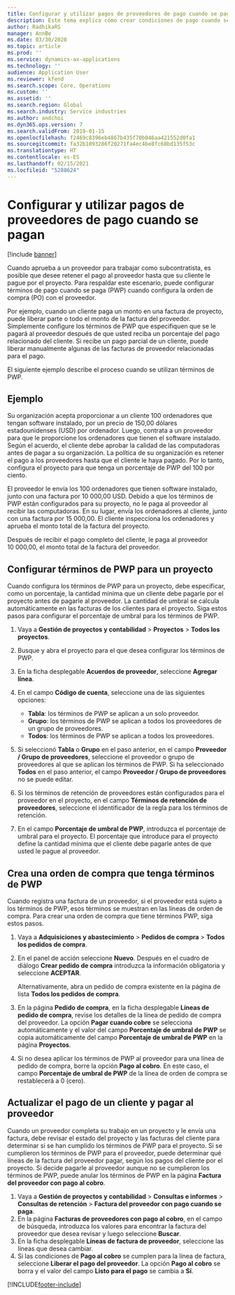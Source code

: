 ```yaml
---
title: Configurar y utilizar pagos de proveedores de pago cuando se pagan
description: Este tema explica cómo crear condiciones de pago cuando se paga (PWP) para que pueda liberar pagos parciales a proveedores, según los pagos de los clientes.
author: RadhikaRS
manager: AnnBe
ms.date: 03/30/2020
ms.topic: article
ms.prod: ''
ms.service: dynamics-ax-applications
ms.technology: ''
audience: Application User
ms.reviewer: kfend
ms.search.scope: Core, Operations
ms.custom: ''
ms.assetid: ''
ms.search.region: Global
ms.search.industry: Service industries
ms.author: andchoi
ms.dyn365.ops.version: 7
ms.search.validFrom: 2019-01-15
ms.openlocfilehash: f2469c8396eb4867b435f70b046aa421552d0fa1
ms.sourcegitcommit: fa32b1893286f20271fa4ec4be8fc68bd135f53c
ms.translationtype: HT
ms.contentlocale: es-ES
ms.lasthandoff: 02/15/2021
ms.locfileid: "5288624"
---
```

# <a name="set-up-and-use-pay-when-paid-vendor-payments"></a>Configurar y utilizar pagos de proveedores de pago cuando se pagan

[!include [banner](../includes/banner.md)]

Cuando aprueba a un proveedor para trabajar como subcontratista, es posible que desee retener el pago al proveedor hasta que su cliente le pague por el proyecto. Para respaldar este escenario, puede configurar términos de pago cuando se paga (PWP) cuando configura la orden de compra (PO) con el proveedor.

Por ejemplo, cuando un cliente paga un monto en una factura de proyecto, puede liberar parte o todo el monto de la factura del proveedor. Simplemente configure los términos de PWP que especifiquen que se le pagará al proveedor después de que usted reciba un porcentaje del pago relacionado del cliente. Si recibe un pago parcial de un cliente, puede liberar manualmente algunas de las facturas de proveedor relacionadas para el pago.

El siguiente ejemplo describe el proceso cuando se utilizan términos de PWP.

## <a name="example"></a>Ejemplo

Su organización acepta proporcionar a un cliente 100 ordenadores que tengan software instalado, por un precio de 150,00 dólares estadounidenses (USD) por ordenador. Luego, contrata a un proveedor para que le proporcione los ordenadores que tienen el software instalado. Según el acuerdo, el cliente debe aprobar la calidad de las computadoras antes de pagar a su organización. La política de su organización es retener el pago a los proveedores hasta que el cliente le haya pagado. Por lo tanto, configura el proyecto para que tenga un porcentaje de PWP del 100 por ciento.

El proveedor le envía los 100 ordenadores que tienen software instalado, junto con una factura por 10 000,00 USD. Debido a que los términos de PWP están configurados para su proyecto, no le paga al proveedor al recibir las computadoras. En su lugar, envía los ordenadores al cliente, junto con una factura por 15 000,00. El cliente inspecciona los ordenadores y aprueba el monto total de la factura del proyecto.

Después de recibir el pago completo del cliente, le paga al proveedor 10 000,00, el monto total de la factura del proveedor.

## <a name="set-up-pwp-terms-for-a-project"></a>Configurar términos de PWP para un proyecto

Cuando configura los términos de PWP para un proyecto, debe especificar, como un porcentaje, la cantidad mínima que un cliente debe pagarle por el proyecto antes de pagarle al proveedor. La cantidad de umbral se calcula automáticamente en las facturas de los clientes para el proyecto. Siga estos pasos para configurar el porcentaje de umbral para los términos de PWP.

1. Vaya a **Gestión de proyectos y contabilidad** \> **Proyectos** \> **Todos los proyectos**.
2. Busque y abra el proyecto para el que desea configurar los términos de PWP.
3. En la ficha desplegable **Acuerdos de proveedor**, seleccione **Agregar línea**.
3. En el campo **Código de cuenta**, seleccione una de las siguientes opciones:

    - **Tabla**: los términos de PWP se aplican a un solo proveedor.
    - **Grupo**: los términos de PWP se aplican a todos los proveedores de un grupo de proveedores.
    - **Todos**: los términos de PWP se aplican a todos los proveedores.

4. Si seleccionó **Tabla** o **Grupo** en el paso anterior, en el campo **Proveedor / Grupo de proveedores**, seleccione el proveedor o grupo de proveedores al que se aplican los términos de PWP. Si ha seleccionado **Todos** en el paso anterior, el campo **Proveedor / Grupo de proveedores** no se puede editar.
5. Si los términos de retención de proveedores están configurados para el proveedor en el proyecto, en el campo **Términos de retención de proveedores**, seleccione el identificador de la regla para los términos de retención.
6. En el campo **Porcentaje de umbral de PWP**, introduzca el porcentaje de umbral para el proyecto. El porcentaje que introduce para el proyecto define la cantidad mínima que el cliente debe pagarle antes de que usted le pague al proveedor.

## <a name="create-a-po-that-has-pwp-terms"></a>Crea una orden de compra que tenga términos de PWP

Cuando registra una factura de un proveedor, si el proveedor está sujeto a los términos de PWP, esos términos se muestran en las líneas de orden de compra. Para crear una orden de compra que tiene términos PWP, siga estos pasos.

1. Vaya a **Adquisiciones y abastecimiento** \> **Pedidos de compra** \> **Todos los pedidos de compra**.
2. En el panel de acción seleccione **Nuevo**. Después en el cuadro de diálogo **Crear pedido de compra** introduzca la información obligatoria y seleccione **ACEPTAR**.

    Alternativamente, abra un pedido de compra existente en la página de lista **Todos los pedidos de compra**.

4. En la página **Pedido de compra**, en la ficha desplegable **Líneas de pedido de compra**, revise los detalles de la línea de pedido de compra del proveedor. La opción **Pagar cuando cobre** se selecciona automáticamente y el valor del campo **Porcentaje de umbral de PWP** se copia automáticamente del campo **Porcentaje de umbral de PWP** en la página **Proyectos**.
6. Si no desea aplicar los términos de PWP al proveedor para una línea de pedido de compra, borre la opción **Pago al cobro**. En este caso, el campo **Porcentaje de umbral de PWP** de la línea de orden de compra se restablecerá a 0 (cero).

## <a name="update-a-customer-payment-and-pay-the-vendor"></a>Actualizar el pago de un cliente y pagar al proveedor

Cuando un proveedor completa su trabajo en un proyecto y le envía una factura, debe revisar el estado del proyecto y las facturas del cliente para determinar si se han cumplido los términos de PWP para el proyecto. Si se cumplieron los términos de PWP para el proveedor, puede determinar qué líneas de la factura del proveedor pagar, según los pagos del cliente por el proyecto. Si decide pagarle al proveedor aunque no se cumplieron los términos de PWP, puede anular los términos de PWP en la página **Factura del proveedor con pago al cobro**.

1. Vaya a **Gestión de proyectos y contabilidad** \> **Consultas e informes** \> **Consultas de retención** \> **Factura del proveedor con pago cuando se paga**.
2. En la página **Facturas de proveedores con pago al cobro**, en el campo de búsqueda, introduzca los valores para encontrar la factura del proveedor que desea revisar y luego seleccione **Buscar**.
3. En la ficha desplegable **Líneas de factura de proveedor**, seleccione las líneas que desea cambiar.
4. Si las condiciones de **Pago al cobro** se cumplen para la línea de factura, seleccione **Liberar el pago del proveedor**. La opción **Pago al cobro** se borra y el valor del campo **Listo para el pago** se cambia a **Sí**.


[!INCLUDE[footer-include](../includes/footer-banner.md)]